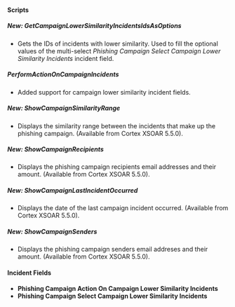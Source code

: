 
#### Scripts
##### New: GetCampaignLowerSimilarityIncidentsIdsAsOptions
- Gets the IDs of incidents with lower similarity. Used to fill the optional values of the multi-select *Phishing Campaign Select Campaign Lower Similarity Incidents* incident field.

##### PerformActionOnCampaignIncidents
- Added support for campaign lower similarity incident fields.

##### New: ShowCampaignSimilarityRange
- Displays the similarity range between the incidents that make up the phishing campaign. (Available from Cortex XSOAR 5.5.0).

##### New: ShowCampaignRecipients
- Displays the phishing campaign recipients email addresses and their amount. (Available from Cortex XSOAR 5.5.0).

##### New: ShowCampaignLastIncidentOccurred
- Displays the date of the last campaign incident occurred. (Available from Cortex XSOAR 5.5.0).

##### New: ShowCampaignSenders
- Displays the phishing campaign senders email addreses and their amount. (Available from Cortex XSOAR 5.5.0).

#### Incident Fields
- **Phishing Campaign Action On Campaign Lower Similarity Incidents**
- **Phishing Campaign Select Campaign Lower Similarity Incidents**